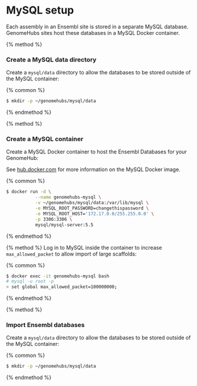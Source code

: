 # MySQL setup

Each assembly in an Ensembl site is stored in a separate MySQL database. GenomeHubs sites host these databases in a MySQL Docker container.

{% method %}
### Create a MySQL data directory

Create a `mysql/data` directory to allow the databases to be stored outside of the MySQL container:

{% common %}
```bash
$ mkdir -p ~/genomehubs/mysql/data
```
{% endmethod %}



{% method %}
### Create a MySQL container

Create a MySQL Docker container to host the Ensembl Databases for your GenomeHub:

See [hub.docker.com](https://hub.docker.com/r/mysql/mysql-server/) for more information on the MySQL Docker image.

{% common %}
```bash
$ docker run -d \
           --name genomehubs-mysql \
           -v ~/genomehubs/mysql/data:/var/lib/mysql \
           -e MYSQL_ROOT_PASSWORD=changethispassword \
           -e MYSQL_ROOT_HOST='172.17.0.0/255.255.0.0' \
           -p 3306:3306 \
           mysql/mysql-server:5.5
```
{% endmethod %}

{% method %}
Log in to MySQL inside the container to increase `max_allowed_packet` to allow import of large scaffolds:

{% common %}
```bash
$ docker exec -it genomehubs-mysql bash
# mysql -u root -p
> set global max_allowed_packet=100000000;
```
{% endmethod %}


{% method %}
### Import Ensembl databases

Create a `mysql/data` directory to allow the databases to be stored outside of the MySQL container:

{% common %}
```bash
$ mkdir -p ~/genomehubs/mysql/data
```
{% endmethod %}



